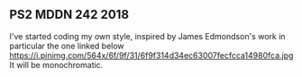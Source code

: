## PS2 MDDN 242 2018

I've started coding my own style, inspired by James Edmondson's work in particular the one linked below
 https://i.pinimg.com/564x/6f/9f/31/6f9f314d34ec63007fecfcca14980fca.jpg 
 It will be monochromatic.

